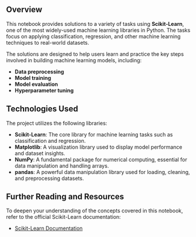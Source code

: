 
## Overview
This notebook provides solutions to a variety of tasks using **Scikit-Learn**, one of the most widely-used machine learning libraries in Python. The tasks focus on applying classification, regression, and other machine learning techniques to real-world datasets.

The solutions are designed to help users learn and practice the key steps involved in building machine learning models, including:
- **Data preprocessing**
- **Model training**
- **Model evaluation**
- **Hyperparameter tuning**

## Technologies Used
The project utilizes the following libraries:
- **Scikit-Learn**: The core library for machine learning tasks such as classification and regression.
- **Matplotlib**: A visualization library used to display model performance and dataset insights.
- **NumPy**: A fundamental package for numerical computing, essential for data manipulation and handling arrays.
- **pandas**: A powerful data manipulation library used for loading, cleaning, and preprocessing datasets.

## Further Reading and Resources
To deepen your understanding of the concepts covered in this notebook, refer to the official Scikit-Learn documentation:
- [Scikit-Learn Documentation](https://scikit-learn.org/)

